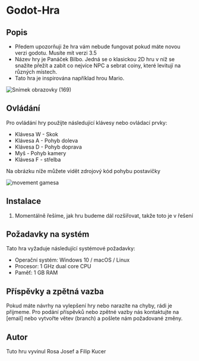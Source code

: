 # Godot-Hra

## Popis
- Předem upozorňuji že hra vám nebude fungovat pokud máte novou verzi godotu. Musíte mít verzi 3.5
- Název hry je Panáček Bilbo. Jedná se o klasickou 2D hru v níž se snažíte přežít a zabít co nejvíce NPC a sebrat coiny, které levitují na různých místech. 
- Tato hra je inspirována například hrou Mario. 

![Snímek obrazovky (169)](https://github.com/JosefRosa/Godot-Hra/assets/76937639/2cbeb950-258e-4bdf-aa81-ea22ce0c740f)

## Ovládání
Pro ovládání hry použijte následující klávesy nebo ovládací prvky:

- Klávesa W - Skok
- Klávesa A - Pohyb doleva
- Klávesa D - Pohyb doprava
- Myš - Pohyb kamery
- Klávesa F - střelba

Na obrázku níže můžete vidět zdrojový kód pohybu postavičky




![movement gamesa](https://github.com/JosefRosa/Godot-Hra/assets/76937639/ecb81629-e70b-4f04-be49-6e401200c288)

## Instalace
1.  Momentálně řešíme, jak hru budeme dál rozšiřovat, takže toto je v řešení

## Požadavky na systém
Tato hra vyžaduje následující systémové požadavky:
- Operační systém: Windows 10 / macOS / Linux
- Procesor: 1 GHz dual core CPU
- Paměť: 1 GB RAM

## Příspěvky a zpětná vazba
Pokud máte návrhy na vylepšení hry nebo narazíte na chyby, rádi je přijmeme. Pro podání příspěvků nebo zpětné vazby nás kontaktujte na [email] nebo vytvořte větev (branch) a pošlete nám požadované změny.

## Autor
Tuto hru vyvinul Rosa Josef a Filip Kucer

